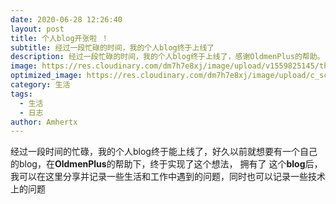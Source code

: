 ```yaml
---
date: 2020-06-28 12:26:40
layout: post
title: 个人blog开张啦 ！
subtitle: 经过一段忙碌的时间，我的个人blog终于上线了
description: 经过一段忙碌的时间，我的个人blog终于上线了，感谢OldmenPlus的帮助。
image: https://res.cloudinary.com/dm7h7e8xj/image/upload/v1559825145/theme16_o0seet.jpg
optimized_image: https://res.cloudinary.com/dm7h7e8xj/image/upload/c_scale,w_380/v1559825145/theme16_o0seet.jpg
category: 生活
tags:
  - 生活
  - 日志
author: Amhertx
---
```


  经过一段时间的忙碌，我的个人blog终于能上线了，好久以前就想要有一个自己的blog，在<strong>OldmenPlus</strong>的帮助下，终于实现了这个想法，
  拥有了 这个<strong>blog</strong>后，我可以在这里分享并记录一些生活和工作中遇到的问题，同时也可以记录一些技术上的问题
